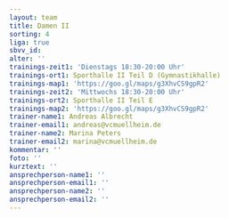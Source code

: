 ```yaml
---
layout: team
title: Damen II
sorting: 4
liga: true
sbvv_id: 
alter: ''
trainings-zeit1: 'Dienstags 18:30-20:00 Uhr'
trainings-ort1: Sporthalle II Teil D (Gymnastikhalle)
trainings-map1: 'https://goo.gl/maps/g3XhvCS9gpR2'
trainings-zeit2: 'Mittwochs 18:30-20:00 Uhr'
trainings-ort2: Sporthalle II Teil E
trainings-map2: 'https://goo.gl/maps/g3XhvCS9gpR2'
trainer-name1: Andreas Albrecht
trainer-email1: andreas@vcmuellheim.de
trainer-name2: Marina Peters
trainer-email2: marina@vcmuellheim.de
kommentar: ''
foto: ''
kurztext: ''
ansprechperson-name1: ''
ansprechperson-email1: ''
ansprechperson-name2: ''
ansprechperson-email2: ''
---
```


